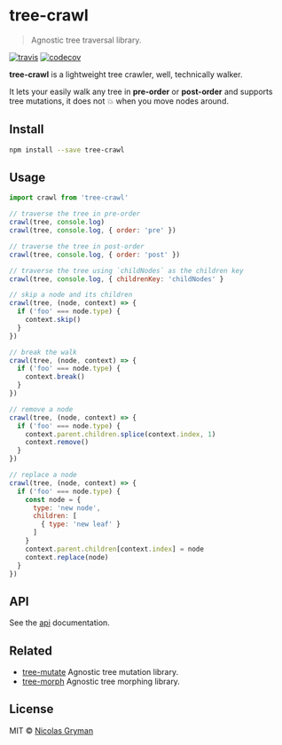 # tree-crawl

> Agnostic tree traversal library.

[![travis][travis-image]][travis-url] [![codecov][codecov-image]][codecov-url]

[travis-image]: https://img.shields.io/travis/ngryman/tree-crawl.svg?style=flat
[travis-url]: https://travis-ci.org/ngryman/tree-crawl
[codecov-image]: https://img.shields.io/codecov/c/github/ngryman/tree-crawl.svg
[codecov-url]: https://codecov.io/github/ngryman/tree-crawl


**tree-crawl** is a lightweight tree crawler, well, technically walker.

It lets your easily walk any tree in **pre-order** or **post-order** and supports tree mutations, it does not 💥 when you move nodes around.

## Install

```bash
npm install --save tree-crawl
```

## Usage

```javascript
import crawl from 'tree-crawl'

// traverse the tree in pre-order
crawl(tree, console.log)
crawl(tree, console.log, { order: 'pre' })

// traverse the tree in post-order
crawl(tree, console.log, { order: 'post' })

// traverse the tree using `childNodes` as the children key
crawl(tree, console.log, { childrenKey: 'childNodes' }

// skip a node and its children
crawl(tree, (node, context) => {
  if ('foo' === node.type) {
    context.skip()
  }
})

// break the walk
crawl(tree, (node, context) => {
  if ('foo' === node.type) {
    context.break()
  }
})

// remove a node
crawl(tree, (node, context) => {
  if ('foo' === node.type) {
    context.parent.children.splice(context.index, 1)
    context.remove()
  }
})

// replace a node
crawl(tree, (node, context) => {
  if ('foo' === node.type) {
    const node = {
      type: 'new node',
      children: [
        { type: 'new leaf' }
      ]
    }
    context.parent.children[context.index] = node
    context.replace(node)
  }
})
```

## API

See the [api](docs/api.md) documentation.

## Related

 - [tree-mutate](https://github.com/ngryman/tree-mutate) Agnostic tree mutation library.
 - [tree-morph](https://github.com/ngryman/tree-morph) Agnostic tree morphing library.

## License

MIT © [Nicolas Gryman](http://ngryman.sh)
